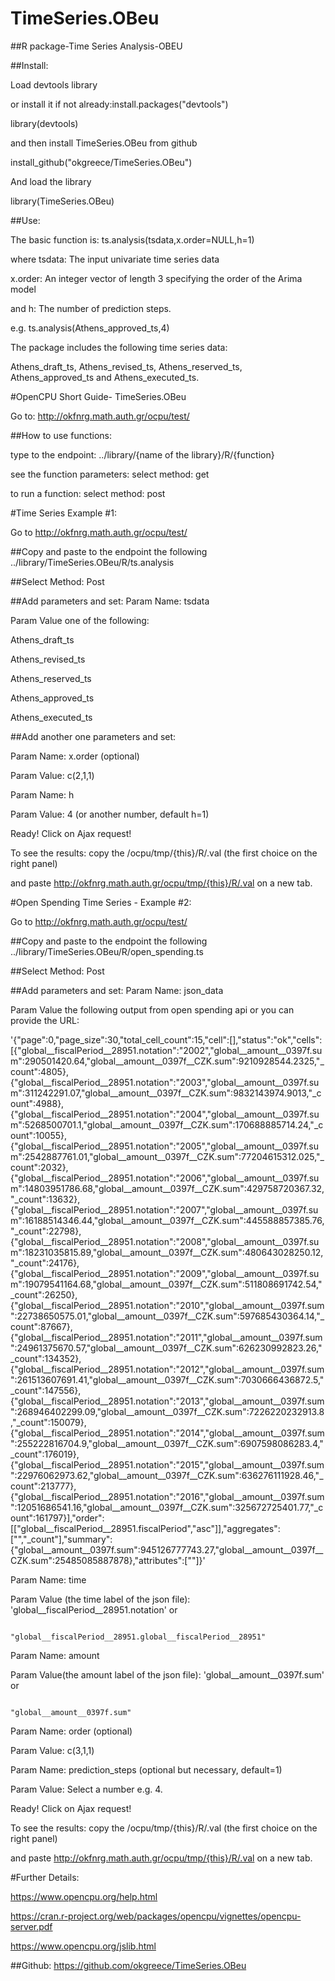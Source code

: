 # TimeSeries.OBeu
##R package-Time Series Analysis-OBEU

##Install:

Load devtools library 

or install it if not already:install.packages("devtools")

library(devtools)

and then install TimeSeries.OBeu from github

install_github("okgreece/TimeSeries.OBeu")

And load the library

library(TimeSeries.OBeu)

##Use:

The basic function is: ts.analysis(tsdata,x.order=NULL,h=1)

where tsdata: The input univariate time series data

x.order: An integer vector of length 3 specifying the order of the Arima model

and h: The number of prediction steps.

e.g. ts.analysis(Athens_approved_ts,4)

The package includes the following time series data:

Athens_draft_ts, Athens_revised_ts, Athens_reserved_ts, Athens_approved_ts and Athens_executed_ts.


#OpenCPU Short Guide- TimeSeries.OBeu

Go to: http://okfnrg.math.auth.gr/ocpu/test/

##How to use functions:

type to the endpoint:
../library/{name of the library}/R/{function}

see the function parameters:
select method: get

to run a function:
select method: post


#Time Series Example #1:

Go to http://okfnrg.math.auth.gr/ocpu/test/

##Copy and paste to the endpoint the following
../library/TimeSeries.OBeu/R/ts.analysis

##Select Method: Post

##Add parameters and set:
Param Name: tsdata

Param Value one of the following:

Athens_draft_ts

Athens_revised_ts

Athens_reserved_ts

Athens_approved_ts

Athens_executed_ts



##Add another one parameters and set:

Param Name: x.order (optional)

Param Value: c(2,1,1)

Param Name: h

Param Value: 4 (or another number, default h=1)

Ready! Click on Ajax request!

To see the results: copy the /ocpu/tmp/{this}/R/.val (the first choice on the right panel)

and paste http://okfnrg.math.auth.gr/ocpu/tmp/{this}/R/.val on a new tab.

#Open Spending Time Series - Example #2:

Go to http://okfnrg.math.auth.gr/ocpu/test/

##Copy and paste to the endpoint the following
../library/TimeSeries.OBeu/R/open_spending.ts

##Select Method: Post

##Add parameters and set:
Param Name: json_data

Param Value the following output from open spending api or you can provide the URL:

 '{"page":0,"page_size":30,"total_cell_count":15,"cell":[],"status":"ok","cells":[{"global__fiscalPeriod__28951.notation":"2002","global__amount__0397f.sum":290501420.64,"global__amount__0397f__CZK.sum":9210928544.2325,"_count":4805},{"global__fiscalPeriod__28951.notation":"2003","global__amount__0397f.sum":311242291.07,"global__amount__0397f__CZK.sum":9832143974.9013,"_count":4988},{"global__fiscalPeriod__28951.notation":"2004","global__amount__0397f.sum":5268500701.1,"global__amount__0397f__CZK.sum":170688885714.24,"_count":10055},{"global__fiscalPeriod__28951.notation":"2005","global__amount__0397f.sum":2542887761.01,"global__amount__0397f__CZK.sum":77204615312.025,"_count":2032},{"global__fiscalPeriod__28951.notation":"2006","global__amount__0397f.sum":14803951786.68,"global__amount__0397f__CZK.sum":429758720367.32,"_count":13632},{"global__fiscalPeriod__28951.notation":"2007","global__amount__0397f.sum":16188514346.44,"global__amount__0397f__CZK.sum":445588857385.76,"_count":22798},{"global__fiscalPeriod__28951.notation":"2008","global__amount__0397f.sum":18231035815.89,"global__amount__0397f__CZK.sum":480643028250.12,"_count":24176},{"global__fiscalPeriod__28951.notation":"2009","global__amount__0397f.sum":19079541164.68,"global__amount__0397f__CZK.sum":511808691742.54,"_count":26250},{"global__fiscalPeriod__28951.notation":"2010","global__amount__0397f.sum":22738650575.01,"global__amount__0397f__CZK.sum":597685430364.14,"_count":87667},{"global__fiscalPeriod__28951.notation":"2011","global__amount__0397f.sum":24961375670.57,"global__amount__0397f__CZK.sum":626230992823.26,"_count":134352},{"global__fiscalPeriod__28951.notation":"2012","global__amount__0397f.sum":261513607691.41,"global__amount__0397f__CZK.sum":7030666436872.5,"_count":147556},{"global__fiscalPeriod__28951.notation":"2013","global__amount__0397f.sum":268946402299.09,"global__amount__0397f__CZK.sum":7226220232913.8,"_count":150079},{"global__fiscalPeriod__28951.notation":"2014","global__amount__0397f.sum":255222816704.9,"global__amount__0397f__CZK.sum":6907598086283.4,"_count":176019},{"global__fiscalPeriod__28951.notation":"2015","global__amount__0397f.sum":22976062973.62,"global__amount__0397f__CZK.sum":636276111928.46,"_count":213777},{"global__fiscalPeriod__28951.notation":"2016","global__amount__0397f.sum":12051686541.16,"global__amount__0397f__CZK.sum":325672725401.77,"_count":161797}],"order":[["global__fiscalPeriod__28951.fiscalPeriod","asc"]],"aggregates":["","_count"],"summary":{"global__amount__0397f.sum":945126777743.27,"global__amount__0397f__CZK.sum":25485085887878},"attributes":[""]}'

Param Name: time

Param Value (the time label of the json file):  'global__fiscalPeriod__28951.notation' or
                                                  
                                                  "global__fiscalPeriod__28951.global__fiscalPeriod__28951"

Param Name: amount

Param Value(the amount label of the json file): 'global__amount__0397f.sum' or
                                                  
                                                  "global__amount__0397f.sum"
                                                  

Param Name: order (optional)

Param Value: c(3,1,1)

Param Name: prediction_steps (optional but necessary, default=1)

Param Value: Select a number e.g. 4.

Ready! Click on Ajax request!

To see the results: copy the /ocpu/tmp/{this}/R/.val (the first choice on the right panel)

and paste http://okfnrg.math.auth.gr/ocpu/tmp/{this}/R/.val on a new tab.


#Further Details:

https://www.opencpu.org/help.html

https://cran.r-project.org/web/packages/opencpu/vignettes/opencpu-server.pdf

https://www.opencpu.org/jslib.html



##Github:
https://github.com/okgreece/TimeSeries.OBeu 



